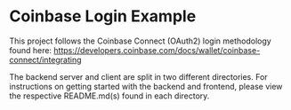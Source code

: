 # Coinbase Login Example

This project follows the Coinbase Connect (OAuth2) login methodology found here: https://developers.coinbase.com/docs/wallet/coinbase-connect/integrating

The backend server and client are split in two different directories. For instructions on getting started with the backend and frontend, please view the respective README.md(s) found in each directory.